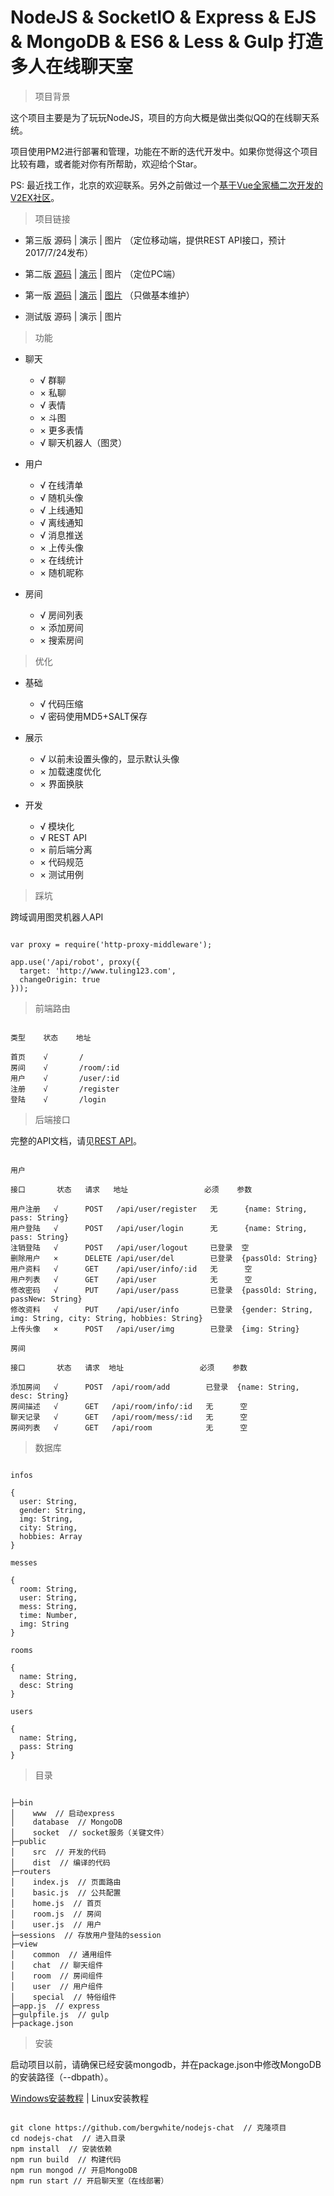 # NodeJS & SocketIO & Express & EJS & MongoDB & ES6 & Less & Gulp 打造多人在线聊天室

> 项目背景

这个项目主要是为了玩玩NodeJS，项目的方向大概是做出类似QQ的在线聊天系统。

项目使用PM2进行部署和管理，功能在不断的迭代开发中。如果你觉得这个项目比较有趣，或者能对你有所帮助，欢迎给个Star。

PS: 最近找工作，北京的欢迎联系。另外之前做过一个[基于Vue全家桶二次开发的V2EX社区](https://github.com/bergwhite/v2ex-vue)。

> 项目链接

* 第三版 源码 | 演示 | 图片 （定位移动端，提供REST API接口，预计2017/7/24发布）

* 第二版 [源码](https://github.com/bergwhite/nodejs-chat2) | [演示](http://47.93.252.247:8088/) | 图片 （定位PC端）

* 第一版 [源码](https://github.com/bergwhite/nodejs-chat1) | [演示](http://47.93.252.247:8082/) | [图片](DEMO.md) （只做基本维护）

* 测试版 源码 | 演示 | 图片

> 功能

* 聊天
  - √ 群聊
  - × 私聊
  - √ 表情
  - × 斗图
  - × 更多表情
  - √ 聊天机器人（图灵）

* 用户
  - √ 在线清单
  - √ 随机头像
  - √ 上线通知
  - √ 离线通知
  - √ 消息推送
  - × 上传头像
  - × 在线统计
  - × 随机昵称

* 房间
  - √ 房间列表
  - × 添加房间
  - × 搜索房间

> 优化

* 基础
  - √ 代码压缩
  - √ 密码使用MD5+SALT保存

* 展示
  - √ 以前未设置头像的，显示默认头像
  - × 加载速度优化
  - × 界面换肤

* 开发
  - √ 模块化
  - √ REST API
  - × 前后端分离
  - × 代码规范
  - × 测试用例

> 踩坑

跨域调用图灵机器人API

```

var proxy = require('http-proxy-middleware');

app.use('/api/robot', proxy({
  target: 'http://www.tuling123.com',
  changeOrigin: true
}));

```

> 前端路由

```

类型    状态    地址

首页    √       /        
房间    √       /room/:id
用户    √       /user/:id
注册    √       /register
登陆    √       /login   

```

> 后端接口

完整的API文档，请见[REST API](API.md)。

```

用户

接口       状态   请求   地址                 必须    参数

用户注册   √      POST   /api/user/register   无      {name: String, pass: String}
用户登陆   √      POST   /api/user/login      无      {name: String, pass: String}
注销登陆   √      POST   /api/user/logout     已登录  空
删除用户   ×      DELETE /api/user/del        已登录  {passOld: String}
用户资料   √      GET    /api/user/info/:id   无      空
用户列表   √      GET    /api/user            无      空
修改密码   √      PUT    /api/user/pass       已登录  {passOld: String, passNew: String}
修改资料   √      PUT    /api/user/info       已登录  {gender: String, img: String, city: String, hobbies: String}
上传头像   ×      POST   /api/user/img        已登录  {img: String}

房间

接口       状态   请求  地址                 必须    参数

添加房间   √      POST  /api/room/add        已登录  {name: String, desc: String}
房间描述   √      GET   /api/room/info/:id   无      空
聊天记录   √      GET   /api/room/mess/:id   无      空
房间列表   √      GET   /api/room            无      空

```

> 数据库

```

infos

{
  user: String,
  gender: String,
  img: String,
  city: String,
  hobbies: Array
}

messes

{
  room: String,
  user: String,
  mess: String,
  time: Number,
  img: String
}

rooms

{
  name: String,
  desc: String
}

users

{
  name: String,
  pass: String
}

```

> 目录

```

├─bin
│    www  // 启动express
│    database  // MongoDB
│    socket  // socket服务（关键文件）
├─public
│    src  // 开发的代码
│    dist  // 编译的代码
├─routers
│    index.js  // 页面路由
│    basic.js  // 公共配置
│    home.js  // 首页
│    room.js  // 房间
│    user.js  // 用户
├─sessions  // 存放用户登陆的session
├─view
│    common  // 通用组件
│    chat  // 聊天组件
│    room  // 房间组件
│    user  // 用户组件
│    special  // 特俗组件
├─app.js  // express
├─gulpfile.js  // gulp
├─package.json

```

> 安装

启动项目以前，请确保已经安装mongodb，并在package.json中修改MongoDB的安装路径（--dbpath）。

[Windows安装教程](https://jockchou.gitbooks.io/getting-started-with-mongodb/content/book/install.html) | Linux安装教程

```

git clone https://github.com/bergwhite/nodejs-chat  // 克隆项目
cd nodejs-chat  // 进入目录
npm install  // 安装依赖
npm run build  // 构建代码
npm run mongod // 开启MongoDB
npm run start // 开启聊天室（在线部署）

```